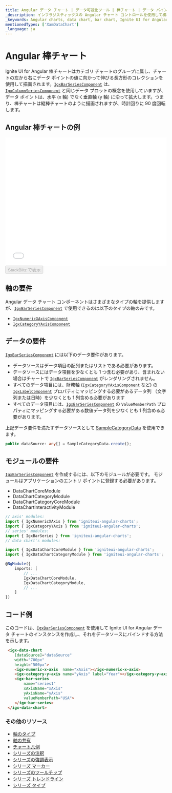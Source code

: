 ```yaml
---
title: Angular データ チャート | データ可視化ツール | 棒チャート | データ バインディング | インフラジスティックス
_description: インフラジスティックスの Angular チャート コントロールを使用して横棒チャートを作成します。Ignite UI for Angular グラフ タイプについて説明します。
_keywords: Angular charts, data chart, bar chart, Ignite UI for Angular, Infragistics, Angular チャート, データ チャート, 横棒チャート, インフラジスティックス
mentionedTypes: ['XamDataChart']
_language: ja
---
```


# Angular 棒チャート

Ignite UI for Angular 棒チャートはカテゴリ チャートのグループに属し、チャートの左から右にデータ ポイントの値に向かって伸びる長方形のコレクションを使用して描画されます。[`IgxBarSeriesComponent`]({environment:dvApiBaseUrl}/products/ignite-ui-angular/api/docs/typescript/latest/classes/igxbarseriescomponent.html) は、[`IgxColumnSeriesComponent`]({environment:dvApiBaseUrl}/products/ignite-ui-angular/api/docs/typescript/latest/classes/igxcolumnseriescomponent.html) と同じデータ プロットの概念を使用していますが、データ ポイントは、水平 (x 軸) でなく垂直軸 (y 軸) に沿って拡大します。つまり、棒チャートは縦棒チャートのように描画されますが、時計回りに 90 度回転します。

## Angular 棒チャートの例

<div class="sample-container loading" style="height: 400px">
    <iframe id="data-chart-type-category-series-iframe" src='{environment:dvDemosBaseUrl}/charts/data-chart-type-category-bar-series' width="100%" height="100%" seamless frameBorder="0" onload="onXPlatSampleIframeContentLoaded(this);" alt="Angular 棒チャートの例"></iframe>
</div>
<div>
    <button data-localize="stackblitz" disabled class="stackblitz-btn" data-iframe-id="data-chart-type-category-series-iframe" data-demos-base-url="{environment:dvDemosBaseUrl}">StackBlitz で表示
    </button>


</div>

<div class="divider--half"></div>

## 軸の要件

Angular データ チャート コンポーネントはさまざまなタイプの軸を提供しますが、[`IgxBarSeriesComponent`]({environment:dvApiBaseUrl}/products/ignite-ui-angular/api/docs/typescript/latest/classes/igxbarseriescomponent.html) で使用できるのは以下のタイプの軸のみです。

-   [`IgxNumericXAxisComponent`]({environment:dvApiBaseUrl}/products/ignite-ui-angular/api/docs/typescript/latest/classes/igxnumericxaxiscomponent.html)
-   [`IgxCategoryYAxisComponent`]({environment:dvApiBaseUrl}/products/ignite-ui-angular/api/docs/typescript/latest/classes/igxcategoryyaxiscomponent.html)

## データの要件

[`IgxBarSeriesComponent`]({environment:dvApiBaseUrl}/products/ignite-ui-angular/api/docs/typescript/latest/classes/igxbarseriescomponent.html) には以下のデータ要件があります。

-   データソースはデータ項目の配列またはリストである必要があります。
-   データソースにはデータ項目を少なくとも 1 つ含む必要があり、含まれない場合はチャートで [`IgxBarSeriesComponent`]({environment:dvApiBaseUrl}/products/ignite-ui-angular/api/docs/typescript/latest/classes/igxbarseriescomponent.html) がレンダリングされません。
-   すべてのデータ項目には、財務軸 ([`IgxCategoryYAxisComponent`]({environment:dvApiBaseUrl}/products/ignite-ui-angular/api/docs/typescript/latest/classes/igxcategoryyaxiscomponent.html) など) の [`IgxLabelComponent`]({environment:dvApiBaseUrl}/products/ignite-ui-angular/api/docs/typescript/latest/classes/igxlabelcomponent.html) プロパティにマッピングする必要があるデータ列 （文字列または日時）を少なくとも 1 列含める必要があります
-   すべてのデータ項目には、[`IgxBarSeriesComponent`]({environment:dvApiBaseUrl}/products/ignite-ui-angular/api/docs/typescript/latest/classes/igxbarseriescomponent.html) の `ValueMemberPath` プロパティにマッピングする必要がある数値データ列を少なくとも 1 列含める必要があります。

上記データ要件を満たすデータソースとして [SampleCategoryData](data-chart-data-sources-category.md) を使用できます。

```ts
public dataSource: any[] = SampleCategoryData.create();
```

## モジュールの要件

[`IgxBarSeriesComponent`]({environment:dvApiBaseUrl}/products/ignite-ui-angular/api/docs/typescript/latest/classes/igxbarseriescomponent.html) を作成するには、以下のモジュールが必要です。<!-- Angular, React, WebComponents --> <!-- end: Angular, React, WebComponents --><!-- Blazor -->モジュールはアプリケーションのエントリ ポイントに登録する必要があります。

-   DataChartCoreModule
-   DataChartCategoryModule
-   DataChartCategoryCoreModule
-   DataChartInteractivityModule
    <!-- end: Blazor -->

```ts
// axis' modules:
import { IgxNumericXAxis } from 'igniteui-angular-charts';
import { IgxCategoryYAxis } from 'igniteui-angular-charts';
// series' modules:
import { IgxBarSeries } from 'igniteui-angular-charts';
// data chart's modules:

import { IgxDataChartCoreModule } from 'igniteui-angular-charts';
import { IgxDataChartCategoryModule } from 'igniteui-angular-charts';

@NgModule({
    imports: [
        // ...
        IgxDataChartCoreModule,
        IgxDataChartCategoryModule,
        // ...
    ]
})
```

## コード例

このコードは、[`IgxBarSeriesComponent`]({environment:dvApiBaseUrl}/products/ignite-ui-angular/api/docs/typescript/latest/classes/igxbarseriescomponent.html) を使用して Ignite UI for Angular データ チャートのインスタンスを作成し、それをデータソースにバインドする方法を示します。

```html
 <igx-data-chart
    [dataSource]="dataSource"
    width="700px"
    height="500px">
    <igx-numeric-x-axis  name="xAxis"></igx-numeric-x-axis>
    <igx-category-y-axis name="yAxis" label="Year"></igx-category-y-axis>
    <igx-bar-series
        name="series1"
        xAxisName="xAxis"
        yAxisName="yAxis"
        valueMemberPath="USA">
    </igx-bar-series>
 </igx-data-chart>
```

### その他のリソース

-   [軸のタイプ](data-chart-axis-types.md)
-   [軸の共有](data-chart-axis-sharing.md)
-   [チャート凡例](data-chart-legends.md)
-   [シリーズの注釈](data-chart-series-annotations.md)
-   [シリーズの強調表示](data-chart-series-highlighting.md)
-   [シリーズ マーカー](data-chart-series-markers.md)
-   [シリーズのツールチップ](data-chart-series-tooltips.md)
-   [シリーズ トレンドライン](data-chart-series-trendlines.md)
-   [シリーズ タイプ](data-chart-series-types.md)
